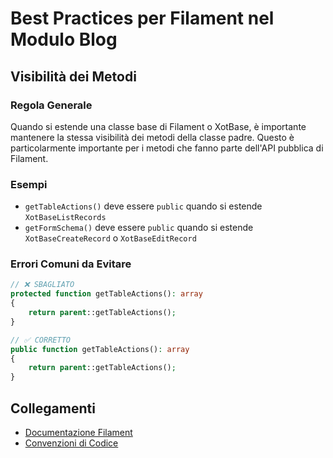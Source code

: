 # Best Practices per Filament nel Modulo Blog

## Visibilità dei Metodi

### Regola Generale
Quando si estende una classe base di Filament o XotBase, è importante mantenere la stessa visibilità dei metodi della classe padre. Questo è particolarmente importante per i metodi che fanno parte dell'API pubblica di Filament.

### Esempi
- `getTableActions()` deve essere `public` quando si estende `XotBaseListRecords`
- `getFormSchema()` deve essere `public` quando si estende `XotBaseCreateRecord` o `XotBaseEditRecord`

### Errori Comuni da Evitare
```php
// ❌ SBAGLIATO
protected function getTableActions(): array
{
    return parent::getTableActions();
}

// ✅ CORRETTO
public function getTableActions(): array
{
    return parent::getTableActions();
}
```

## Collegamenti
- [Documentazione Filament](../../../Xot/docs/filament/FILAMENT-BEST-PRACTICES.md)
- [Convenzioni di Codice](../../../Xot/docs/NAMING-CONVENTIONS.md) 